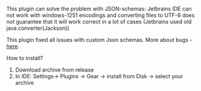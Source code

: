 
This plugin can solve the problem with JSON-schemas: Jetbrains IDE can not work with windows-1251 encodings and converting files to UTF-8 does not guarantee that it will work correct in a lot of cases (Jetbrains used old java converter(Jackson))

This plugin fixed all issues with custom Json schemas. More about bugs - [here](https://youtrack.jetbrains.com/issue/IJPL-202215/Navigation-problem-with-custom-json-schema).

How to install?
1. Download archive from release
2. In IDE: Settings-> Plugins -> Gear -> install from Disk -> select your archive
